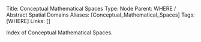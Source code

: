 Title: Conceptual Mathematical Spaces
Type: Node
Parent: WHERE / Abstract Spatial Domains
Aliases: [Conceptual_Mathematical_Spaces]
Tags: [WHERE]
Links: []

Index of Conceptual Mathematical Spaces.
